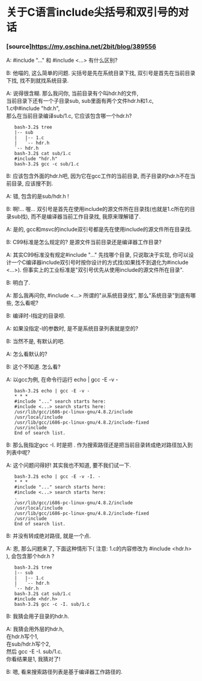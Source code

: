 # 关于C语言include尖括号和双引号的对话

### [source]https://my.oschina.net/2bit/blog/389556 

A: #include "..." 和 #include <...> 有什么区别?</br>

B: 他喵的, 这么简单的问题. 尖括号是先在系统目录下找, 双引号是首先在当前目录下找, 找不到就找系统目录.</br>

A: 说得很含糊. 那么我问你, 当前目录有个叫hdr.h的文件, </br>
    当前目录下还有一个子目录sub, sub里面有两个文件hdr.h和1.c,</br>
    1.c中#include "hdr.h",</br>
    那么在当前目录编译sub/1.c, 它应该包含哪一个hdr.h?</br>
```shell
   bash-3.2$ tree
   |-- sub
   |   |-- 1.c
   |   `-- hdr.h
   `-- hdr.h
   bash-3.2$ cat sub/1.c
   #include "hdr.h"
   bash-3.2$ gcc -c sub/1.c
```

B: 应该包含外面的hdr.h吧, 因为它在gcc工作的当前目录, 而子目录的hdr.h不在当前目录, 应该搜不到.</br>

A: 错, 包含的是sub/hdr.h !</br>

B: 啊!... 喔... 双引号是首先在使用include的源文件所在目录找(也就是1.c所在的目录sub找), 而不是编译器当前工作目录找, 我原来理解错了.</br>

A: 是的, gcc和msvc的include双引号都是先在使用include的源文件所在目录找.</br>

B: C99标准是怎么规定的? 是源文件当前目录还是编译器工作目录?</br>

A: 其实C99标准没有规定#include "..." 先找哪个目录, 只说取决于实现, 你可以设计一个C编译器include双引号时按你设计的方式找(如果找不到退化为#include <...>). 但事实上的工业标准是"双引号优先从使用include的源文件所在目录".</br>

B: 明白了.</br>

A: 那么我再问你, #include <...> 所谓的"从系统目录找", 那么"系统目录"到底有哪些, 怎么看呢?</br>

B: 编译时-I指定的目录呗.</br>

A: 如果没指定-I的参数时, 是不是系统目录列表就是空的?</br>

B: 当然不是, 有默认的吧.</br>

A: 怎么看默认的?</br>

B: 这个不知道. 怎么看?</br>

A: 以gcc为例, 在命令行运行 echo | gcc -E -v -</br>

```shell
   bash-3.2$ echo | gcc -E -v -
   * * *
   #include "..." search starts here:
   #include <...> search starts here:
   /usr/lib/gcc/i686-pc-linux-gnu/4.8.2/include
   /usr/local/include
   /usr/lib/gcc/i686-pc-linux-gnu/4.8.2/include-fixed
   /usr/include
   End of search list.
```

B: 那么我指定gcc -I. 时是把 . 作为搜索路径还是把当前目录转成绝对路径加入到列表中呢?</br>

A: 这个问题问得好! 其实我也不知道, 要不我们试一下.</br>

```shell
   bash-3.2$ echo | gcc -E -v -I. -
   * * *
   #include "..." search starts here:
   #include <...> search starts here:
   .
   /usr/lib/gcc/i686-pc-linux-gnu/4.8.2/include
   /usr/local/include
   /usr/lib/gcc/i686-pc-linux-gnu/4.8.2/include-fixed
   /usr/include
   End of search list.
```

B: 并没有转成绝对路径, 就是一个点.</br>

A: 恩, 那么问题来了, 下面这种情形下( 注意: 1.c的内容修改为 #include <hdr.h> ), 会包含那个hdr.h ?</br>

```shell
   bash-3.2$ tree
   |-- sub
   |   |-- 1.c
   |   `-- hdr.h
   `-- hdr.h
   bash-3.2$ cat sub/1.c
   #include <hdr.h>
   bash-3.2$ gcc -c -I. sub/1.c
```

B: 我猜会用子目录的hdr.h.</br>

A: 我猜会用外层的hdr.h,</br>
    在hdr.h写个1,</br>
    在sub/hdr.h写个2,</br>
    然后 gcc -E -I. sub/1.c.</br>
    你看结果是1, 我猜对了!</br>

B: 嗯, 看来搜索路径列表是基于编译器工作路径的.</br>
